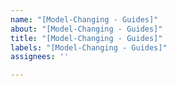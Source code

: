 ```yaml
---
name: "[Model-Changing - Guides]"
about: "[Model-Changing - Guides]"
title: "[Model-Changing - Guides]"
labels: "[Model-Changing - Guides]"
assignees: ''

---
```



